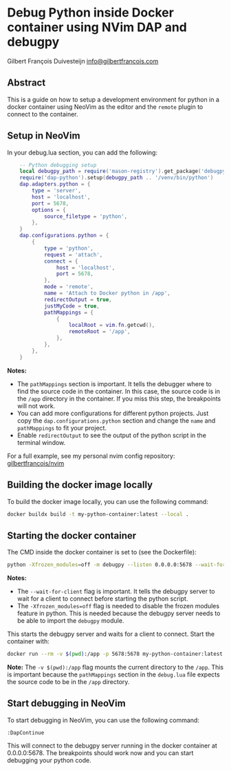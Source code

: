# Debug Python inside Docker container using NVim DAP and debugpy

Gilbert François Duivesteijn <info@gilbertfrancois.com>

## Abstract

This is a guide on how to setup a development environment for python in a
docker container using NeoVim as the editor and the `remote` plugin to connect
to the container.

## Setup in NeoVim

In your debug.lua section, you can add the following:

```lua
    -- Python debugging setup
    local debugpy_path = require('mason-registry').get_package('debugpy'):get_install_path()
    require('dap-python').setup(debugpy_path .. '/venv/bin/python')
    dap.adapters.python = {
        type = 'server',
        host = 'localhost',
        port = 5678,
        options = {
            source_filetype = 'python',
        },
    }
    dap.configurations.python = {
        {
            type = 'python',
            request = 'attach',
            connect = {
                host = 'localhost',
                port = 5678,
            },
            mode = 'remote',
            name = 'Attach to Docker python in /app',
            redirectOutput = true,
            justMyCode = true,
            pathMappings = {
                {
                    localRoot = vim.fn.getcwd(),
                    remoteRoot = '/app',
                },
            },
        },
    }
```

**Notes:** 
- The `pathMappings` section is important. It tells the debugger where to
find the source code in the container. In this case, the source code is in the
`/app` directory in the container. If you miss this step, the breakpoints will
not work.
- You can add more configurations for different python projects. Just copy the
`dap.configurations.python` section and change the `name` and `pathMappings` to
fit your project.
- Enable `redirectOutput` to see the output of the python script in the terminal
window.


For a full example, see my personal nvim config repository:
[gilbertfrancois/nvim](https://github.com/gilbertfrancois/nvim)

## Building the docker image locally

To build the docker image locally, you can use the following command:

```bash
docker buildx build -t my-python-container:latest --local .
```

## Starting the docker container

The CMD inside the docker container is set to (see the Dockerfile):

```bash
python -Xfrozen_modules=off -m debugpy --listen 0.0.0.0:5678 --wait-for-client /app/main.py
```

**Notes:** 
- The `--wait-for-client` flag is important. It tells the debugpy server to wait
for a client to connect before starting the python script.
- The `-Xfrozen_modules=off` flag is needed to disable the frozen modules feature
in python. This is needed because the debugpy server needs to be able to import
the `debugpy` module.

This starts the debugpy server and waits for a client to connect. Start the container with:

```bash
docker run --rm -v $(pwd):/app -p 5678:5678 my-python-container:latest
```

**Note:** The `-v $(pwd):/app` flag mounts the current directory to the `/app`. This
is important because the `pathMappings` section in the `debug.lua` file expects
the source code to be in the `/app` directory.

## Start debugging in NeoVim

To start debugging in NeoVim, you can use the following command:

```vim
:DapContinue
```

This will connect to the debugpy server running in the docker container at 0.0.0.0:5678. The breakpoints should work now
and you can start debugging your python code.
